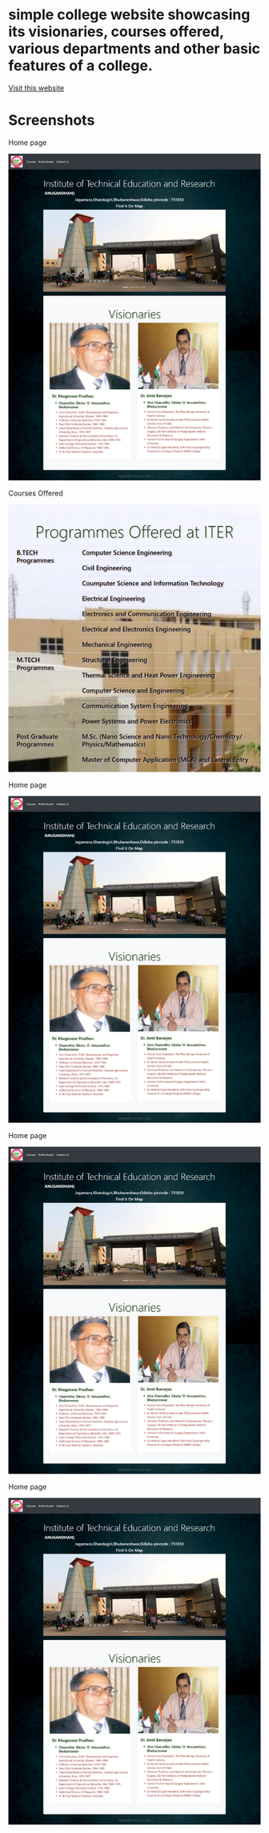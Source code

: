 # simple college website showcasing its visionaries, courses offered, various departments and other basic features of a college. 

[Visit this website](https://iter-college.netlify.app/index.html)

# Screenshots

Home page

![](assets/screenshots/home.png)

Courses Offered

![](assets/screenshots/courses.png)

Home page

![](assets/screenshots/home.png)

Home page

![](assets/screenshots/home.png)

Home page

![](assets/screenshots/home.png)
